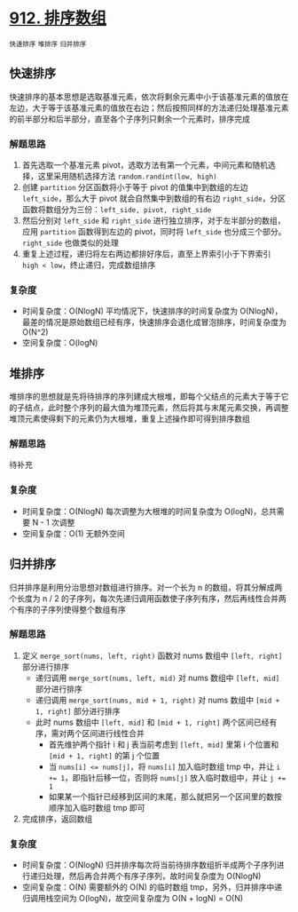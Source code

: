 # [912. 排序数组](https://leetcode-cn.com/problems/sort-an-array/solution/pai-xu-shu-zu-by-leetcode-solution/)

`快速排序` `堆排序` `归并排序`

## 快速排序

快速排序的基本思想是选取基准元素，依次将剩余元素中小于该基准元素的值放在左边，大于等于该基准元素的值放在右边；然后按照同样的方法递归处理基准元素的前半部分和后半部分，直至各个子序列只剩余一个元素时，排序完成

### 解题思路

1. 首先选取一个基准元素 pivot，选取方法有第一个元素，中间元素和随机选择，这里采用随机选择方法 `random.randint(low, high)`
2. 创建 `partition` 分区函数将小于等于 pivot 的值集中到数组的左边 `left_side`，那么大于 pivot 就会自然集中到数组的有右边 `right_side`，分区函数将数组分为三份：`left_side, pivot, right_side`
3. 然后分别对 `left_side` 和 `right_side` 进行独立排序，对于左半部分的数组，应用 `partition` 函数得到左边的 pivot，同时将 `left_side` 也分成三个部分。`right_side` 也做类似的处理
4. 重复上述过程，递归将左右两边都排好序后，直至上界索引小于下界索引 `high < low`，终止递归，完成数组排序

### 复杂度

- 时间复杂度：O(NlogN) 平均情况下，快速排序的时间复杂度为 O(NlogN)，最差的情况是原始数组已经有序，快速排序会退化成冒泡排序，时间复杂度为 O(N^2)
- 空间复杂度：O(logN)

## 堆排序

堆排序的思想就是先将待排序的序列建成大根堆，即每个父结点的元素大于等于它的子结点，此时整个序列的最大值为堆顶元素，然后将其与末尾元素交换，再调整堆顶元素使得剩下的元素仍为大根堆，重复上述操作即可得到排序数组

### 解题思路

待补充

### 复杂度

- 时间复杂度：O(NlogN) 每次调整为大根堆的时间复杂度为 O(logN)，总共需要 N - 1 次调整
- 空间复杂度：O(1) 无额外空间

## 归并排序

归并排序是利用分治思想对数组进行排序。对一个长为 n 的数组，将其分解成两个长度为 n / 2 的子序列，每次先递归调用函数使子序列有序，然后再线性合并两个有序的子序列使得整个数组有序

### 解题思路

1. 定义 `merge_sort(nums, left, right)` 函数对 nums 数组中 `[left, right]` 部分进行排序
    - 递归调用 `merge_sort(nums, left, mid)` 对 nums 数组中 `[left, mid]` 部分进行排序
    - 递归调用 `merge_sort(nums, mid + 1, right)` 对 nums 数组中 `[mid + 1, right]` 部分进行排序
    - 此时 nums 数组中 `[left, mid]` 和 `[mid + 1, right]` 两个区间已经有序，需对两个区间进行线性合并
        - 首先维护两个指针 i 和 j 表当前考虑到 `[left, mid]` 里第 i 个位置和 `[mid + 1, right]` 的第 j 个位置
        - 当 `nums[i] <= nums[j]`，将 `nums[i]` 加入临时数组 tmp 中，并让 `i += 1`，即指针后移一位，否则将 `nums[j]` 放入临时数组中，并让 `j += 1`
        - 如果某一个指针已经移到区间的末尾，那么就把另一个区间里的数按顺序加入临时数组 tmp 即可
2. 完成排序，返回数组

### 复杂度

- 时间复杂度：O(NlogN) 归并排序每次将当前待排序数组折半成两个子序列进行递归处理，然后再合并两个有序子序列，故时间复杂度为 O(NlogN)
- 空间复杂度：O(N) 需要额外的 O(N) 的临时数组 tmp，另外，归并排序中递归调用栈空间为 O(logN)，故空间复杂度为 O(N + logN) = O(N) 
